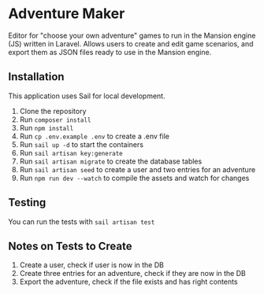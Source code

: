 # Adventure Maker

 Editor for "choose your own adventure" games to run in the Mansion engine (JS) written in Laravel. Allows users to create and edit game scenarios, and export them as JSON files ready to use in the Mansion engine.

## Installation
This application uses Sail for local development.
1. Clone the repository
2. Run `composer install`
3. Run `npm install`
4. Run `cp .env.example .env` to create a .env file
5. Run `sail up -d` to start the containers
6. Run `sail artisan key:generate`
7. Run `sail artisan migrate` to create the database tables
8. Run `sail artisan seed` to create a user and two entries for an adventure
9. Run `npm run dev --watch` to compile the assets and watch for changes

## Testing

You can run the tests with `sail artisan test`

## Notes on Tests to Create

1. Create a user, check if user is now in the DB
2. Create three entries for an adventure, check if they are now in the DB
3. Export the adventure, check if the file exists and has right contents


